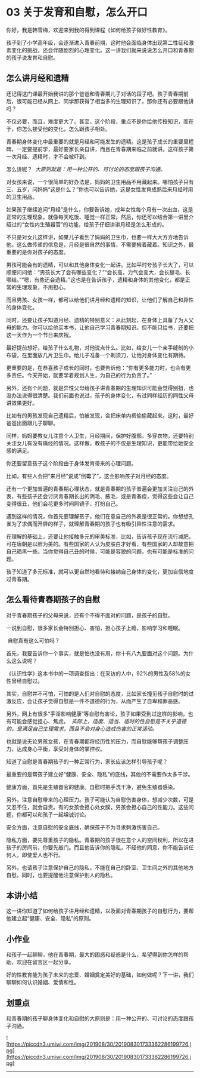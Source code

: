 # 03 关于发育和自慰，怎么开口

你好，我是韩雪梅，欢迎来到我的得到课程《如何给孩子做好性教育》。

孩子到了小学高年级，会逐渐进入青春前期，这时他会面临身体出现第二性征和激素变化的挑战，还会伴随剧烈的心理变化。这一讲我们就来说说怎么开口和青春期的孩子说发育和自慰。

## 怎么讲月经和遗精

还记得这门课最开始我讲的那个爸爸和青春期儿子对话的段子吧。孩子青春期前后，很可能已经从网上、同学那获得了相当多的生理知识了，那你还有必要跟他讲吗？

不仅必要，而且，难度更大了。甚至，这个阶段，重点不是你给他传授知识，而在于，你怎么接受他的变化，怎么跟孩子相处。

青春期身体变化中最重要的就是月经和可能发生的遗精。这是孩子成长的重要里程碑，一定要提前学，最好要家长亲自讲，而且在青春期来临之前就讲。这样孩子第一次月经、遗精时，才不会被吓到。

怎么讲呢？  *大原则就是：用一种公开的、可讨论的态度跟孩子沟通。*

对女孩来说，一个很简单的好办法是，妈妈的卫生用品不用藏起来。哪怕孩子只有三、五岁，问妈妈“这是什么？”你也可以告诉她，这是女性发育成熟后来月经时用的卫生用品。

如果孩子继续追问“月经”是什么，你要告诉她，成年女性每个月有一次出血，这是正常的生理现象，就像每天吃饭、睡觉一样正常。然后，你还可以结合第一讲里介绍过的“女性内生殖器官”的功能，给孩子仔细讲讲月经是怎么形成的。

不只是对女儿这样讲，如果儿子看到了妈妈的卫生巾，也要一样大大方方地告诉他。这么做传递的信息是，月经是很自然的事情，不需要掖着藏着。知识之外，最重要的是你对孩子的态度。

男孩可能会有的遗精，可以和其他身体变化一起讲。比如平时夸孩子长大了，可以顺便问问他：“男孩长大了会有哪些变化？”“会长高，力气会变大，会长腿毛、长喉结。”“嗯，有些还会遗精。”这也是在告诉孩子，遗精和身体的其他变化，都是正常的生理现象，不用担心。

而且男孩、女孩一样，都可以给他们讲月经和遗精的知识，让他们了解自己和异性的身体变化。

同时，还要让孩子知道月经、遗精的特别意义：从此刻起，在身体上具备了为人父母的能力。你可以给他买本书，让他自己学习青春期知识。但不能只给书，还要把这一天作为一个节日来庆祝。

最好提前想好，给孩子什么礼物，对他说点什么。比如，给女儿一个亲手缝制的小布袋，在里面放几片卫生巾。给儿子准备一个剃须刀，让他对身体变化有期待。

更重要的是，在恭喜孩子成长的同时，也要告诉他：“你有更多能力时，也会有更多责任。今天开始，就要学着规划人生，为自己的行为负责了。”

另外，还有个问题，就是异性父母给孩子讲青春期的生理知识可能会觉得别扭，也没办法说得很清楚。我们前面也说过，孩子的身体变化，有过同样经历的同性父母讲效果更好。

比如有的男孩发现自己遗精后，怕被发现，会把床单内裤偷偷藏起来。这时，最好爸爸出面跟儿子聊聊。

同样，妈妈要教女儿注意个人卫生，月经期间，保护好腹部，多穿衣物，还要特别关注女儿有没有痛经的情况。这样做，教孩子的不仅是生理知识，更能带给她安全感的满足。

你还要留意孩子这个阶段由于身体发育带来的心理问题。

比如，有些人会把“来月经”说成“倒霉了”，这会影响孩子对月经的态度。

还有一个更加普遍的青春期心理状态，就是青春期的孩子普遍会更加关注自己的外表，有些孩子还会讨厌青春期长出的阴毛、腋毛，或是青春痘，觉得这些会让自己变得很丑，他们会花更多时间照镜子、打扮自己。

遇到这样的情况，你首先要理解孩子，他们在意自己的外表是很正常的。你想想孔雀为了求偶而开屏的样子，就理解青春期的孩子也有吸引异性注意的需求。

在理解的基础上，还要让他接触多元的审美标准，比如，告诉孩子现在流行减肥，可在唐朝是以胖为美的。有些国家的人认为皮肤白才好看，有些国家的人却故意把自己晒黑一些。当你觉得自己丑的时候，可能是容貌的问题，也有可能是标准的问题。

孩子知道了多元标准，就可以更自然地看待和接纳自己身体的变化，更加自信地度过青春期。

## 怎么看待青春期孩子的自慰

对于青春期孩子的父母来说，还有个不得不面对的问题，是孩子的自慰。

一说到自慰，很多家长会特别担心、害怕，担心孩子上瘾，影响学习和睡眠。

 自慰真有这么可怕吗？

首先，我要告诉你一个事实，就是怕也没有用，你十有八九要面对这个问题。为什么这么说呢？

《认识性学》这本书中的一项调查指出：在采访的人中，92%的男性及58%的女性曾经自慰过。

其实，自慰并不可怕，可怕的是人们对自慰的态度，比如家长撞见孩子自慰时的过激反应，会让孩子觉得自慰是一件不道德的行为，从而产生了自卑和罪恶感。

另外，网上有很多“手淫影响健康”等自慰有害论，孩子如果受到过这样的影响，也有可能会感觉担心、焦虑。  *实际上，适度、适当、适时的性自慰是不关乎道德的，是满足自己生理需求，而且不会对身心造成伤害的正常活动。*

也就是说无论男孩女孩，在青春期都将经历性的压力，而自慰能够帮孩子调整压力，达成身心平衡，享受对身体的掌控权。

知道了自慰是青春期孩子的一种正常行为，家长应该怎样引导孩子呢？

最重要的是帮孩子建立好“健康、安全、隐私”的底线，其他的不需要作太多干涉。

健康方面，首先是生殖器官的健康。自慰时把手洗干净，避免生殖器感染。

另外，注意自慰带来的心理压力。孩子可能认为自慰伤害身体，想减少次数，可是又忍不住，就会自责。有的女孩会担心处女膜，男孩会担心自己的性能力。这些问题，你都可以和孩子一起坦诚讨论。

安全方面，注意自慰的安全底线，确保孩子不为寻求刺激伤害自己。

隐私方面，要先尊重孩子的隐私。青春期的孩子很在意个人的空间权利，所以在进孩子的房间前，你要先敲门。而且他告诉你的隐私，不经他的同意，你不能告诉任何人，即使爱人也不行。

另外，也请孩子注意保护自己的隐私，不能在自己的卧室、卫生间之外的其他地方自慰。同时，也要提醒他注意保护别人的隐私。

## 本讲小结

这一讲你知道了如何给孩子讲月经和遗精，以及面对青春期孩子的自慰行为，要帮他建立起“健康、安全、隐私”的原则。

## 小作业

和孩子一起聊聊，他在青春期，最大的困惑和疑惑是什么，希望得到你怎样的帮助，欢迎在留言区一起分享。

好的性教育能为孩子未来的恋爱、婚姻奠定美好的基础，如何做呢？下一讲，我们聊聊如何认识婚姻、爱情和性。

## 划重点

和青春期的孩子聊身体变化和自慰的大原则是：用一种公开的、可讨论的态度跟孩子沟通。

![https://piccdn3.umiwi.com/img/201908/30/201908301733362286199726.jpg](https://piccdn3.umiwi.com/img/201908/30/201908301733362286199726.jpg)

---
